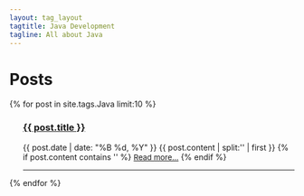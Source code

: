 ```yaml
---
layout: tag_layout
tagtitle: Java Development
tagline: All about Java
---
```



<h1>Posts</h1>

<link rel="icon"  type="image/png"    href="{{site.baseurl}}/assets/image/sample.jpeg">
{% for post in site.tags.Java limit:10 %}

  <ul class="post-list">
        <!-- <li>
          {% assign date_format = site.cayman-blog.date_format | default: "%b %-d, %Y" %}
            <span class="post-meta">{{ post.date | date: date_format }}</span>
            <h2>
                <a class="post-link" href="{{ post.url | relative_url }}" title="{{ post.title }}">{{ post.title | escape }}</a>
            </h2>
        </li> -->
   <div class="post-preview">
   <h3><a href="{{site.baseurl}}{{ post.url }}">{{ post.title }}</a></h3>
   <span class="post-date">{{ post.date | date: "%B %d, %Y" }}</span>
   {{ post.content | split:'<!--break-->' | first }}
   {% if post.content contains '<!--break-->' %}
      <a href="{{site.baseurl}}{{ post.url }}" style="font-size:10pt;">Read more...</a>
   {% endif %}
   </div>
   <hr>

 
  </ul>



<!-- <li><span>{{ post.date | date_to_string }}</span> &nbsp; <a href="{{ site.baseurl }}{{post.url}}">{{ post.title }}</a></li> -->

{% endfor %}


